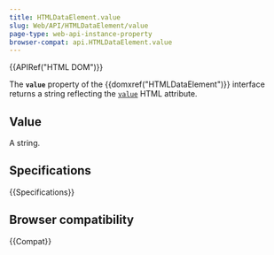 ```yaml
---
title: HTMLDataElement.value
slug: Web/API/HTMLDataElement/value
page-type: web-api-instance-property
browser-compat: api.HTMLDataElement.value
---
```


{{APIRef("HTML DOM")}}

The **`value`** property of the {{domxref("HTMLDataElement")}}
interface returns a string reflecting the [`value`](/en-US/docs/Web/HTML/Element/data#value) HTML attribute.

## Value

A string.

## Specifications

{{Specifications}}

## Browser compatibility

{{Compat}}
